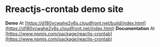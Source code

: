 # Rreactjs-crontab demo site

**Demo** At [https://d180vcwahe2y6s.cloudfront.net/build/index.html](https://d180vcwahe2y6s.cloudfront.net/index.html)
**Documentation** At [https://www.npmjs.com/package/reactjs-crontab](https://www.npmjs.com/package/reactjs-crontab)
